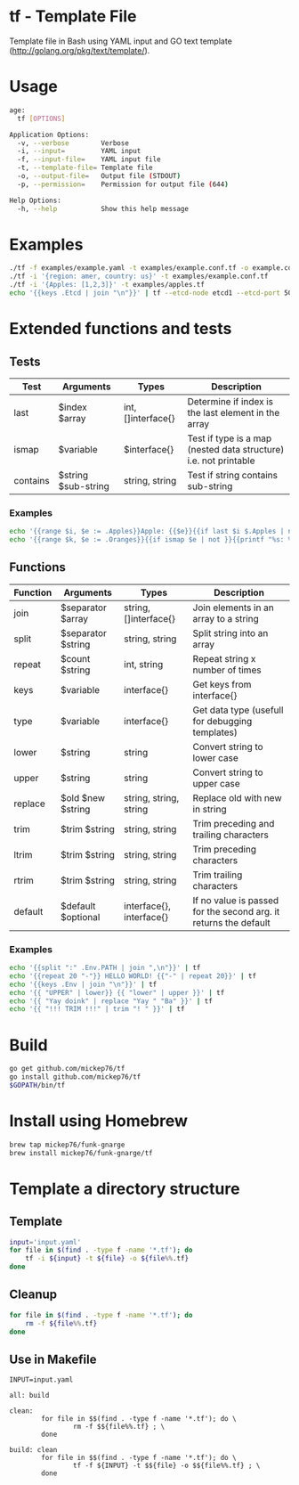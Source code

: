 # tf - Template File

Template file in Bash using YAML input and GO text template (http://golang.org/pkg/text/template/).

# Usage

```bash
age:
  tf [OPTIONS]

Application Options:
  -v, --verbose        Verbose
  -i, --input=         YAML input
  -f, --input-file=    YAML input file
  -t, --template-file= Template file
  -o, --output-file=   Output file (STDOUT)
  -p, --permission=    Permission for output file (644)

Help Options:
  -h, --help           Show this help message
```

# Examples

```bash
./tf -f examples/example.yaml -t examples/example.conf.tf -o example.conf
./tf -i '{region: amer, country: us}' -t examples/example.conf.tf
./tf -i '{Apples: [1,2,3]}' -t examples/apples.tf
echo '{{keys .Etcd | join "\n"}}' | tf --etcd-node etcd1 --etcd-port 5001 --etcd-key /host
```

# Extended functions and tests

## Tests

Test     | Arguments           | Types              | Description
-------- | ------------------- | ------------------ | -----------
last     | $index $array       | int, []interface{} | Determine if index is the last element in the array
ismap    | $variable           | $interface{}       | Test if type is a map (nested data structure) i.e. not printable
contains | $string $sub-string | string, string     | Test if string contains sub-string

### Examples

```bash
echo '{{range $i, $e := .Apples}}Apple: {{$e}}{{if last $i $.Apples | not}}{{printf ",\n"}}{{end}}{{end}}' | tf -i '{ Apples: [ 1, 2, 3] }'
echo '{{range $k, $e := .Oranges}}{{if ismap $e | not }}{{printf "%s: %v\n" $k $e}}{{end}}{{end}}' | tf -i '{ Oranges: { a: 1, b: 2, c: { a: 1, b: 2 } } }'
```

## Functions

Function | Arguments          | Types                    | Description
-------- | ------------------ | ------------------------ | -----------
join     | $separator $array  | string, []interface{}    | Join elements in an array to a string
split    | $separator $string | string, string           | Split string into an array
repeat   | $count $string     | int, string              | Repeat string x number of times
keys     | $variable          | interface{}              | Get keys from interface{}
type     | $variable          | interface{}              | Get data type (usefull for debugging templates)
lower    | $string            | string                   | Convert string to lower case
upper    | $string            | string                   | Convert string to upper case
replace  | $old $new $string  | string, string, string   | Replace old with new in string
trim     | $trim $string      | string, string           | Trim preceding and trailing characters
ltrim    | $trim $string      | string, string           | Trim preceding characters
rtrim    | $trim $string      | string, string           | Trim trailing characters
default  | $default $optional | interface{}, interface{} | If no value is passed for the second arg. it returns the default

### Examples

```bash
echo '{{split ":" .Env.PATH | join ",\n"}}' | tf
echo '{{repeat 20 "-"}} HELLO WORLD! {{"-" | repeat 20}}' | tf
echo '{{keys .Env | join "\n"}}' | tf
echo '{{ "UPPER" | lower}} {{ "lower" | upper }}' | tf
echo '{{ "Yay doink" | replace "Yay " "Ba" }}' | tf
echo '{{ "!!! TRIM !!!" | trim "! " }}' | tf
```

# Build

```bash
go get github.com/mickep76/tf
go install github.com/mickep76/tf
$GOPATH/bin/tf
```

# Install using Homebrew

```bash
brew tap mickep76/funk-gnarge
brew install mickep76/funk-gnarge/tf
```

# Template a directory structure

## Template

```bash
input='input.yaml'
for file in $(find . -type f -name '*.tf'); do
    tf -i ${input} -t ${file} -o ${file%%.tf}
done
```

## Cleanup

```bash
for file in $(find . -type f -name '*.tf'); do
    rm -f ${file%%.tf}
done
```

## Use in Makefile

```
INPUT=input.yaml

all: build

clean:
        for file in $$(find . -type f -name '*.tf'); do \
                rm -f $${file%%.tf} ; \
        done

build: clean
        for file in $$(find . -type f -name '*.tf'); do \
                tf -f ${INPUT} -t $${file} -o $${file%%.tf} ; \
        done
```
